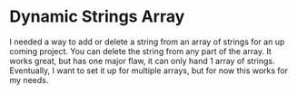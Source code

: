 # Dynamic Strings Array  
  
  
I needed a way to add or delete a string from an array of strings for an up coming project. You can delete the string from any part of the array. It works great, but has one major flaw, it can only hand 1 array of strings. Eventually, I want to set it up for multiple arrays, but for now this works for my needs.  
  
  